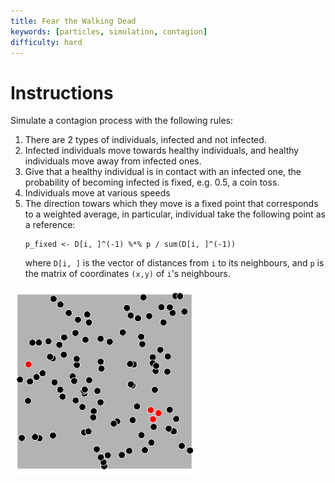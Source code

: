 ```yaml
---
title: Fear the Walking Dead
keywords: [particles, simulation, contagion]
difficulty: hard
---
```


# Instructions

Simulate a contagion process with the following rules:

1.  There are 2 types of individuals, infected and not infected.
2.  Infected individuals move towards healthy individuals, and healthy
    individuals move away from infected ones.
3.  Give that a healthy individual is in contact with an infected one, the
    probability of becoming infected is fixed, e.g. 0.5, a coin toss.
4.  Individuals move at various speeds
5.  The direction towars which they move is a fixed point that corresponds to a
    weighted average, in particular, individual take the following point as a
    reference:
    ```
    p_fixed <- D[i, ]^(-1) %*% p / sum(D[i, ]^(-1))
    ```
    where `D[i, ]` is the vector of distances from `i` to its neighbours, and
    `p` is the matrix of coordinates `(x,y)` of `i`'s neighbours.
    
    
![Fear the Walking Dead](walking-dead.gif)
